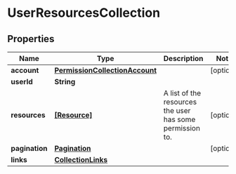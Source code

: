 # UserResourcesCollection

## Properties

Name | Type | Description | Notes
------------ | ------------- | ------------- | -------------
**account** | [**PermissionCollectionAccount**](PermissionCollectionAccount.md) |  | [optional] 
**userId** | **String** |  | 
**resources** | [**[Resource]**](Resource.md) | A list of the resources the user has some permission to. | [optional] 
**pagination** | [**Pagination**](Pagination.md) |  | [optional] 
**links** | [**CollectionLinks**](CollectionLinks.md) |  | 


